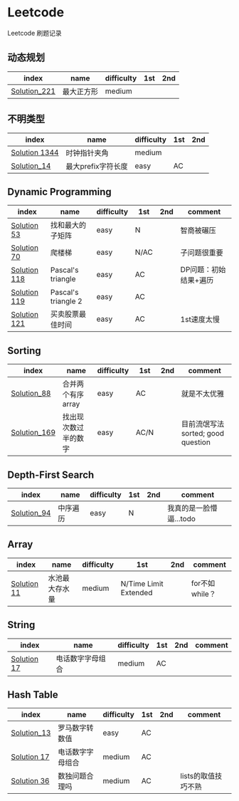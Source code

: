 # Leetcode
Leetcode 刷题记录


## 动态规划
|index| name| difficulty|1st|2nd
|----|----|----|----|----|
|[Solution_221](https://github.com/EricKani/Leetcode/blob/master/Solution_221.py)|最大正方形|medium

## 不明类型
|index| name| difficulty|1st|2nd
|----|----|----|----|----|
|[Solution 1344](https://github.com/EricKani/Leetcode/blob/master/Solution_1344.py)|时钟指针夹角|medium
|[Solution_14](https://github.com/EricKani/Leetcode/blob/master/Solution_14.py)|最大prefix字符长度|easy|AC

## Dynamic Programming
|index| name| difficulty|1st |2nd |comment|
|----|  ----|       ----|----|----|---- |
|[Solution 53](https://github.com/EricKani/Leetcode/blob/master/Solution_53.py)|找和最大的子矩阵|easy|N| |智商被碾压
|[Solution 70](https://github.com/EricKani/Leetcode/blob/master/Solution_70.py)|爬楼梯|easy|N/AC| |子问题很重要
|[Solution 118](https://github.com/EricKani/Leetcode/blob/master/Solution_118.py)|Pascal's triangle|easy|AC| |DP问题：初始结果+遍历
|[Solution 119](https://github.com/EricKani/Leetcode/blob/master/Solution_119.py)|Pascal's triangle 2|easy|AC| |
|[Solution 121](https://github.com/EricKani/Leetcode/blob/master/Solution_121.py)|买卖股票最佳时间|easy|AC| |1st速度太慢

## Sorting
|index| name| difficulty|1st |2nd |comment|
|----|  ----|       ----|----|----|---- |
|[Solution_88](https://github.com/EricKani/Leetcode/blob/master/Solution_88.py)|合并两个有序array|easy|AC| |就是不太优雅
|[Solution_169](https://github.com/EricKani/Leetcode/blob/master/Solution_169.py)|找出现次数过半的数字|easy|AC/N| |目前流氓写法 sorted; good question

## Depth-First Search
|index| name| difficulty|1st |2nd |comment|
|----|  ----|       ----|----|----|---- |
|[Solution_94](https://github.com/EricKani/Leetcode/blob/master/Solution_94.py)|中序遍历|easy|N| |我真的是一脸懵逼...todo

## Array
|index| name| difficulty|1st |2nd |comment|
|----|  ----|       ----|----|----|---- |
|[Solution 11](https://github.com/EricKani/Leetcode/blob/master/Solution_11.py)|水池最大存水量|medium|N/Time Limit Extended| |for不如while？

## String
|index| name| difficulty|1st |2nd |comment|
|----|  ----|       ----|----|----|---- |
|[Solution 17](https://github.com/EricKani/Leetcode/blob/master/Solution_17.py)|电话数字字母组合|medium|AC| |

## Hash Table
|index| name| difficulty|1st |2nd |comment|
|----|  ----|       ----|----|----|---- |
|[Solution_13](https://github.com/EricKani/Leetcode/blob/master/Solution_13.py)|罗马数字转数值|easy|AC
|[Solution 17](https://github.com/EricKani/Leetcode/blob/master/Solution_17.py)|电话数字字母组合|medium|AC| |
|[Solution 36](https://github.com/EricKani/Leetcode/blob/master/Solution_36.py)|数独问题合理吗|medium|AC| |lists的取值技巧不熟


